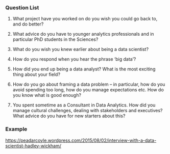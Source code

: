 
### Question List

1. What project have you worked on do you wish you could go back to, and do better?

2. What advice do you have to younger analytics professionals and in particular PhD students in the Sciences?

3. What do you wish you knew earlier about being a data scientist?

4. How do you respond when you hear the phrase ‘big data’?

5. How did you end up being a data analyst? What is the most exciting thing about your field?

6. How do you go about framing a data problem – in particular, how do you avoid spending too long, how do you manage expectations etc. How do you know what is good enough?

7. You spent sometime as a Consultant in Data Analytics. How did you manage cultural challenges, dealing with stakeholders and executives? What advice do you have for new starters about this?

### Example

https://peadarcoyle.wordpress.com/2015/08/02/interview-with-a-data-scientist-hadley-wickham/
